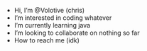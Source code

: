 - Hi, I’m @Volotive (chris)
- I’m interested in coding whatever
- I’m currently learning java
- I’m looking to collaborate on nothing so far
- How to reach me (idk)

<!---
Volotive/Volotive is a ✨ special ✨ repository because its `README.md` (this file) appears on your GitHub profile.
You can click the Preview link to take a look at your changes.
--->
